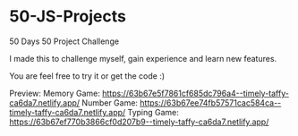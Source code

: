 # 50-JS-Projects

50 Days 50 Project Challenge

I made this to challenge myself, gain experience and learn new features.

You are feel free to try it or get the code :)

Preview: 
Memory Game: https://63b67e5f7861cf685dc796a4--timely-taffy-ca6da7.netlify.app/
Number Game: https://63b67ee74fb57571cac584ca--timely-taffy-ca6da7.netlify.app/
Typing Game: https://63b67ef770b3866cf0d207b9--timely-taffy-ca6da7.netlify.app/
